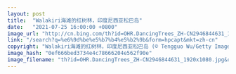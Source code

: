 ```yaml
---
layout: post
title:  "Walakiri海滩的红树林，印度尼西亚松巴岛"
date:   "2021-07-25 16:00:00 +0800"
image_url: "http://cn.bing.com/th?id=OHR.DancingTrees_ZH-CN2946844631_1920x1080.jpg&rf=LaDigue_1920x1080.jpg&pid=hp"
link: "/search?q=%e6%9d%be%e5%b7%b4%e5%b2%9b&form=hpcapt&mkt=zh-cn"
copyright: "Walakiri海滩的红树林，印度尼西亚松巴岛 (© Tengguo Wu/Getty Images)"
image_hash: "0ef666bed3734e4c78666204e562f90e"
image_filename: "th?id=OHR.DancingTrees_ZH-CN2946844631_1920x1080.jpg&rf=LaDigue_1920x1080.jpg&pid=hp"
---
```

